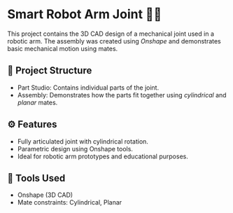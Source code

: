 
# Smart Robot Arm Joint 🤖🔩

This project contains the 3D CAD design of a mechanical joint used in a robotic arm. The assembly was created using *Onshape* and demonstrates basic mechanical motion using mates.

## 📁 Project Structure
- Part Studio: Contains individual parts of the joint.
- Assembly: Demonstrates how the parts fit together using *cylindrical* and *planar* mates.

## ⚙ Features
- Fully articulated joint with cylindrical rotation.
- Parametric design using Onshape tools.
- Ideal for robotic arm prototypes and educational purposes.

## 📐 Tools Used
- Onshape (3D CAD)
- Mate constraints: Cylindrical, Planar

